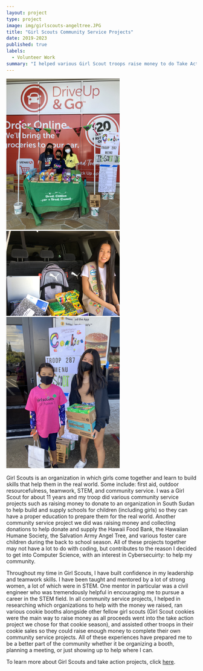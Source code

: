 ```yaml
---
layout: project
type: project
image: img/girlscouts-angeltree.JPG
title: "Girl Scouts Community Service Projects"
date: 2019-2023
published: true
labels:
  - Volunteer Work
summary: "I helped various Girl Scout troops raise money to do Take Action projects throughout the community both as a girl scout and as an adult."
---
```


<div class="text-center p-4">
  <img width="300px" src="../img/girlscouts-cookiebooth.JPG" class="img" >
  <img width="300px" src="../img/girlscouts-schoolsupplies.JPG" class="img" >
  <img width="300px" src="../img/girlscouts-cookiebooth2.JPG" class="img" >
</div>

Girl Scouts is an organization in which girls come together and learn to build skills that help them in the real world. Some include: first aid, outdoor resourcefulness, teamwork, STEM, and community service. I was a Girl Scout for about 11 years and my troop did various community service projects such as raising money to donate to an organization in South Sudan to help build and supply schools for children (including girls) so they can have a proper education to prepare them for the real world. Another community service project we did was raising money and collecting donations to help donate and supply the Hawaii Food Bank, the Hawaiian Humane Society, the Salvation Army Angel Tree, and various foster care children during the back to school season. All of these projects together may not have a lot to do with coding, but contributes to the reason I decided to get into Computer Science, with an interest in Cybersecuirty: to help my community.

Throughout my time in Girl Scouts, I have built confidence in my leadership and teamwork skills. I have been taught and mentored by a lot of strong women, a lot of which were in STEM. One mentor in particular was a civil engineer who was tremendously helpful in encouraging me to pursue a career in the STEM field. In all community service projects, I helped in researching which organizations to help with the money we raised, ran various cookie booths alongside other fellow girl scouts (Girl Scout cookies were the main way to raise money as all proceeds went into the take action project we chose for that cookie season), and assisted other troops in their cookie sales so they could raise enough money to complete their own community service projects. All of these experiences have prepared me to be a better part of the community whether it be organizing a booth, planning a meeting, or just showing up to help where I can.




To learn more about Girl Scouts and take action projects, click [here](https://www.girlscouts.org/en/cookies/how-to-buy-cookies/cookies-frequently-asked-questions.html#:~:text=The%20net%20proceeds%20from%20Girl,impactful%20girl%2Dled%20community%20projects).

